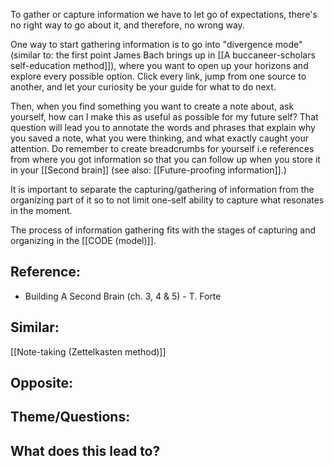 To gather or capture information we have to let go of expectations, there's no right way to go about it, and therefore, no wrong way. 

One way to start gathering information is to go into "divergence mode" (similar to: the first point James Bach brings up in [[A buccaneer-scholars self-education method]]), where you want to open up your horizons and explore every possible option. Click every link, jump from one source to another, and let your curiosity be your guide for what to do next. 

Then, when you find something you want to create a note about, ask yourself, how can I make this as useful as possible for my future self? That question will lead you to annotate the words and phrases that explain why you saved a note, what you were thinking, and what exactly caught your attention. Do remember to create breadcrumbs for yourself i.e references from where you got information so that you can follow up when you store it in your [[Second brain]] (see also: [[Future-proofing information]].)

It is important to separate the capturing/gathering of information from the organizing part of it so to not limit one-self ability to capture what resonates in the moment.

The process of information gathering fits with the stages of capturing and organizing in the [[CODE (model)]].

## Reference:
- Building A Second Brain (ch. 3, 4 & 5) - T. Forte

## Similar:
[[Note-taking (Zettelkasten method)]]

## Opposite:

## Theme/Questions:

## What does this lead to?




